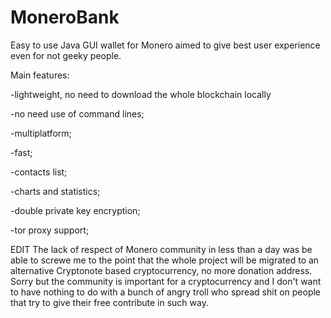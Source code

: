 # MoneroBank
Easy to use Java GUI wallet for Monero aimed to give best user experience even for not geeky people.

Main features:

-lightweight, no need to download the whole blockchain locally

-no need use of command lines;

-multiplatform;

-fast;

-contacts list;

-charts and statistics;

-double private key encryption;

-tor proxy support;



EDIT 
The lack of respect of Monero community in less than a day was be able to screwe me to the point that the whole project will be migrated to an alternative Cryptonote based cryptocurrency, no more donation address.
Sorry but the community is important for a cryptocurrency and I don't want to have nothing to do with a bunch of angry troll who spread shit on people that try to give their free contribute in such way.
